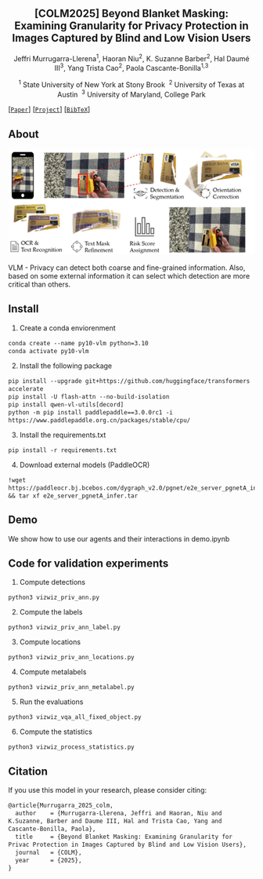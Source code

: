 <div align="center">
<h2> [COLM2025] Beyond Blanket Masking: Examining Granularity for Privacy
Protection in Images Captured by Blind and Low Vision Users </h2>

Jeffri Murrugarra-Llerena<sup>1</sup>, Haoran Niu<sup>2</sup>, K. Suzanne Barber<sup>2</sup>, Hal Daumé III<sup>3</sup>, Yang Trista Cao<sup>2</sup>, Paola Cascante-Bonilla<sup>1,</sup><sup>3</sup>

<sup>1</sup> State University of New York at Stony Brook&nbsp; <sup>2</sup>  University of Texas at Austin&nbsp; <sup>3</sup> University of Maryland, College Park

</div>

[[`Paper`]()] [[`Project`](https://github.com/Artcs1/VLMPrivacy)] [[`BibTeX`](#citation)]

## About

![VLM](images/overview.jpg)

VLM - Privacy can detect both coarse and fine-grained information. Also, based on some external information it can select which detection are more critical than others.

## Install

1. Create a conda enviorenment

```
conda create --name py10-vlm python=3.10
conda activate py10-vlm
```
2. Install the following package

```
pip install --upgrade git+https://github.com/huggingface/transformers accelerate
pip install -U flash-attn --no-build-isolation
pip install qwen-vl-utils[decord]
python -m pip install paddlepaddle==3.0.0rc1 -i https://www.paddlepaddle.org.cn/packages/stable/cpu/
```
3. Install the requirements.txt

```
pip install -r requirements.txt
```

4. Download external models (PaddleOCR)
   
```
!wget https://paddleocr.bj.bcebos.com/dygraph_v2.0/pgnet/e2e_server_pgnetA_infer.tar && tar xf e2e_server_pgnetA_infer.tar
```

## Demo

We show how to use our agents and their interactions in demo.ipynb

## Code for validation experiments

1. Compute detections
```
python3 vizwiz_priv_ann.py
```
2. Compute the labels
```
python3 vizwiz_priv_ann_label.py
```
3.  Compute locations
```
python3 vizwiz_priv_ann_locations.py
```  
4.  Compute metalabels
```
python3 vizwiz_priv_ann_metalabel.py
```
5.  Run the evaluations
```
python3 vizwiz_vqa_all_fixed_object.py
```
6.  Compute the statistics
```
python3 vizwiz_process_statistics.py
```


## Citation

If you use this model in your research, please consider citing:

```
@article{Murrugarra_2025_colm,
  author    = {Murrugarra-Llerena, Jeffri and Haoran, Niu and K.Suzanne, Barber and Daume III, Hal and Trista Cao, Yang and Cascante-Bonilla, Paola},
  title     = {Beyond Blanket Masking: Examining Granularity for Privac Protection in Images Captured by Blind and Low Vision Users},
  journal   = {COLM},
  year      = {2025},
}
```
